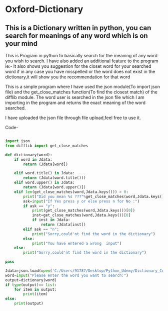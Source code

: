 # Oxford-Dictionary
This is a Dictionary written in python, you can search for meanings of any word which is on your mind
-
This is Program in python to basically search for the meaning of any word you wish to search.
I have also added an additional feature to the program ie:- It also shows you suggestion for the closet word for your searched word if in any case you have misspelled or the word does not exist in the dictionary,it will show you the recommendation for that word

This is a simple program where I have used the json module(To import json file) and  the get_close_matches function(To find the closest match) of the difflib module.
The word user is searched in the json file which I am importing in the program and returns the exact meaning of the word searched.

I have uploaded the json file through file upload,feel free to use it.

Code-
```python

import json
from difflib import get_close_matches

def dictionary(word):
 	if word in Jdata:
 		return (Jdata[word])

 	elif word.title() in Jdata:
 		return (Jdata(word.title()))
 	elif word.upper() in Jdata:
 		return (Jdata[word.upper()])
 	elif len(get_close_matches(word,Jdata.keys())) > 0:
 		print("Did you mean %s ???"%get_close_matches(word,Jdata.keys())[0])
 		ask=input("If Yes press y or else press n for No :")
 		if ask == "y":
 			print(get_close_matches(word,Jdata.keys())[0])
 			inst=get_close_matches(word,Jdata.keys())[0]
 			if inst in Jdata:
 				return (Jdata[inst])		
 		elif ask == "n":
 			print("Sorry,could'nt find the word in the dictionary")
 		else:
 			print("You have entered a wrong  input")
 	else:
 		print("Sorry,could'nt find the word in the dictionary")

pass

Jdata=json.load(open('C:/Users/91787/Desktop/Python_Udemy/Dictionary_Content.json'))
word=input("Please enter the word you want to search:")
output=dictionary(word)
if type(output)== list:
	for item in output:
		print(item)
else:
	print(output)
```

